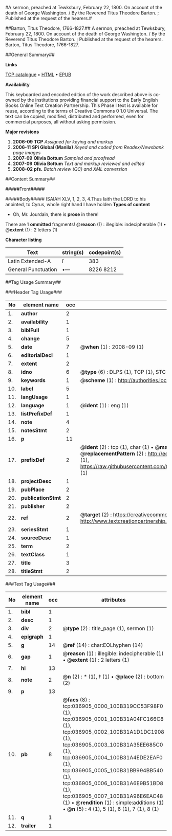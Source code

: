 #A sermon, preached at Tewksbury, February 22, 1800. On account of the death of George Washington. / By the Reverend Titus Theodore Barton. ; Published at the request of the hearers.#

##Barton, Titus Theodore, 1766-1827.##
A sermon, preached at Tewksbury, February 22, 1800. On account of the death of George Washington. / By the Reverend Titus Theodore Barton. ; Published at the request of the hearers.
Barton, Titus Theodore, 1766-1827.

##General Summary##

**Links**

[TCP catalogue](http://www.ota.ox.ac.uk/tcp/)  • 
[HTML](http://tei.it.ox.ac.uk/tcp/Texts-HTML/free/N27/N27688.html)  • 
[EPUB](http://tei.it.ox.ac.uk/tcp/Texts-EPUB/free/N27/N27688.epub)

**Availability**

This keyboarded and encoded edition of the
	       work described above is co-owned by the institutions
	       providing financial support to the Early English Books
	       Online Text Creation Partnership. This Phase I text is
	       available for reuse, according to the terms of Creative
	       Commons 0 1.0 Universal. The text can be copied,
	       modified, distributed and performed, even for
	       commercial purposes, all without asking permission.

**Major revisions**

1. __2006-09__ __TCP__ *Assigned for keying and markup*
1. __2006-11__ __SPi Global (Manila)__ *Keyed and coded from Readex/Newsbank page images*
1. __2007-09__ __Olivia Bottum__ *Sampled and proofread*
1. __2007-09__ __Olivia Bottum__ *Text and markup reviewed and edited*
1. __2008-02__ __pfs.__ *Batch review (QC) and XML conversion*

##Content Summary##

#####Front#####

#####Body#####
ISAIAH XLV, 1, 2, 3, 4.Thus ſaith the LORD to his anointed, to Cyrus, whoſe right hand I have holden
**Types of content**

  * Oh, Mr. Jourdain, there is **prose** in there!

There are 1 **ommitted** fragments! 
 @__reason__ (1) : illegible: indecipherable (1)  •  @__extent__ (1) : 2 letters (1)

**Character listing**


|Text|string(s)|codepoint(s)|
|---|---|---|
|Latin Extended-A|ſ|383|
|General Punctuation|•—|8226 8212|

##Tag Usage Summary##

###Header Tag Usage###

|No|element name|occ|attributes|
|---|---|---|---|
|1.|__author__|2||
|2.|__availability__|1||
|3.|__biblFull__|1||
|4.|__change__|5||
|5.|__date__|7| @__when__ (1) : 2008-09 (1)|
|6.|__editorialDecl__|1||
|7.|__extent__|2||
|8.|__idno__|6| @__type__ (6) : DLPS (1), TCP (1), STC (1), NOTIS (1), IMAGE-SET (1), EVANS-CITATION (1)|
|9.|__keywords__|1| @__scheme__ (1) : http://authorities.loc.gov/ (1)|
|10.|__label__|5||
|11.|__langUsage__|1||
|12.|__language__|1| @__ident__ (1) : eng (1)|
|13.|__listPrefixDef__|1||
|14.|__note__|4||
|15.|__notesStmt__|2||
|16.|__p__|11||
|17.|__prefixDef__|2| @__ident__ (2) : tcp (1), char (1)  •  @__matchPattern__ (2) : ([0-9\-]+):([0-9IVX]+) (1), (.+) (1)  •  @__replacementPattern__ (2) : http://eebo.chadwyck.com/downloadtiff?vid=$1&page=$2 (1), https://raw.githubusercontent.com/textcreationpartnership/Texts/master/tcpchars.xml#$1 (1)|
|18.|__projectDesc__|1||
|19.|__pubPlace__|2||
|20.|__publicationStmt__|2||
|21.|__publisher__|2||
|22.|__ref__|2| @__target__ (2) : https://creativecommons.org/publicdomain/zero/1.0/ (1), http://www.textcreationpartnership.org/docs/. (1)|
|23.|__seriesStmt__|1||
|24.|__sourceDesc__|1||
|25.|__term__|2||
|26.|__textClass__|1||
|27.|__title__|3||
|28.|__titleStmt__|2||


###Text Tag Usage###

|No|element name|occ|attributes|
|---|---|---|---|
|1.|__bibl__|1||
|2.|__desc__|1||
|3.|__div__|2| @__type__ (2) : title_page (1), sermon (1)|
|4.|__epigraph__|1||
|5.|__g__|14| @__ref__ (14) : char:EOLhyphen (14)|
|6.|__gap__|1| @__reason__ (1) : illegible: indecipherable (1)  •  @__extent__ (1) : 2 letters (1)|
|7.|__hi__|13||
|8.|__note__|2| @__n__ (2) : * (1), ‡ (1)  •  @__place__ (2) : bottom (2)|
|9.|__p__|13||
|10.|__pb__|8| @__facs__ (8) : tcp:036905_0000_100B319CC53F98F0 (1), tcp:036905_0001_100B31A04FC166C8 (1), tcp:036905_0002_100B31A1D1DC1908 (1), tcp:036905_0003_100B31A35EE685C0 (1), tcp:036905_0004_100B31A4EDE2EAF0 (1), tcp:036905_0005_100B31BB994BB540 (1), tcp:036905_0006_100B31A6E9B51BD8 (1), tcp:036905_0007_100B31A96E6EAC48 (1)  •  @__rendition__ (1) : simple:additions (1)  •  @__n__ (5) : 4 (1), 5 (1), 6 (1), 7 (1), 8 (1)|
|11.|__q__|1||
|12.|__trailer__|1||

